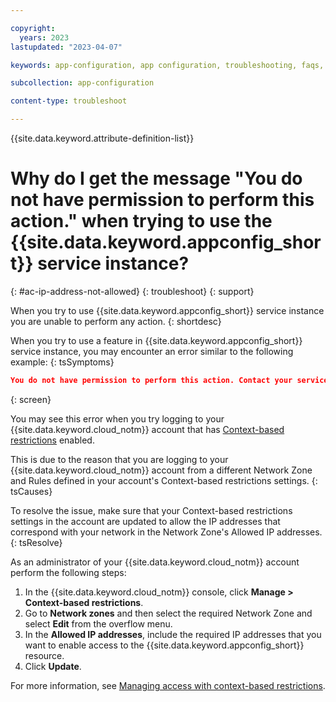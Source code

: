 ```yaml
---

copyright:
  years: 2023
lastupdated: "2023-04-07"

keywords: app-configuration, app configuration, troubleshooting, faqs, Frequently Asked Questions, question, can't create IAM credentials, can't regenerate IAM credentials, IAM credentials not working, IP address restrictions enabled, IP address not allowed

subcollection: app-configuration

content-type: troubleshoot

---
```


{{site.data.keyword.attribute-definition-list}}

# Why do I get the message "You do not have permission to perform this action." when trying to use the {{site.data.keyword.appconfig_short}} service instance?
{: #ac-ip-address-not-allowed}
{: troubleshoot}
{: support}

When you try to use {{site.data.keyword.appconfig_short}} service instance you are unable to perform any action.
{: shortdesc}

When you try to use a feature in {{site.data.keyword.appconfig_short}} service instance, you may encounter an error similar to the following example:
{: tsSymptoms}

```json
You do not have permission to perform this action. Contact your service Administrator.
```
{: screen}

You may see this error when you try logging to your {{site.data.keyword.cloud_notm}} account that has [Context-based restrictions](/docs/account?topic=account-ips) enabled.

This is due to the reason that you are logging to your {{site.data.keyword.cloud_notm}} account from a different Network Zone and Rules defined in your account's Context-based restrictions settings.
{: tsCauses}

To resolve the issue, make sure that your Context-based restrictions settings in the account are updated to allow the IP addresses that correspond with your network in the Network Zone's Allowed IP addresses.
{: tsResolve}

As an administrator of your {{site.data.keyword.cloud_notm}} account perform the following steps:

1. In the {{site.data.keyword.cloud_notm}} console, click **Manage > Context-based restrictions**.
1. Go to **Network zones** and then select the required Network Zone and select **Edit** from the overflow menu.
1. In the **Allowed IP addresses**, include the required IP addresses that you want to enable access to the {{site.data.keyword.appconfig_short}} resource.
1. Click **Update**.

For more information, see [Managing access with context-based restrictions](/docs/app-configuration?topic=app-configuration-ac-access-control-cbr).


